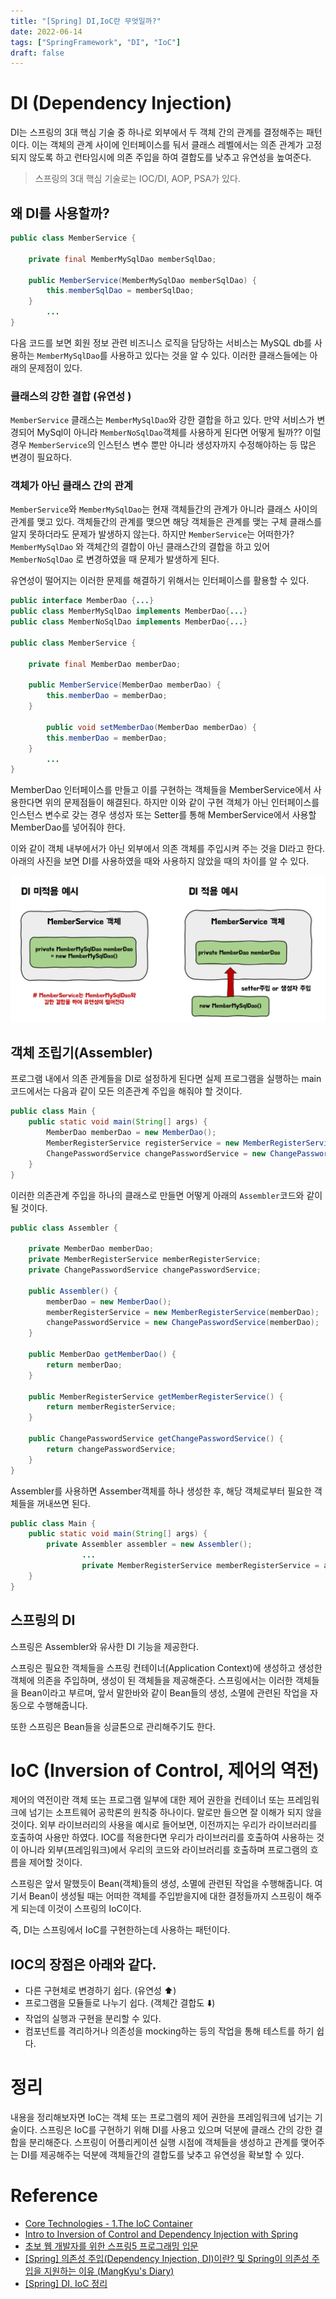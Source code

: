 ```yaml
---
title: "[Spring] DI,IoC란 무엇일까?"
date: 2022-06-14
tags: ["SpringFramework", "DI", "IoC"]
draft: false
---
```


# DI (Dependency Injection)

DI는 스프링의 3대 핵심 기술 중 하나로 외부에서 두 객체 간의 관계를 결정해주는 패턴이다.
이는 객체의 관계 사이에 인터페이스를 둬서 클래스 레벨에서는 의존 관계가 고정되지 않도록 하고 런타임시에 의존 주입을 하여 결합도를 낮추고 유연성을 높여준다.

> 스프링의 3대 핵심 기술로는 IOC/DI, AOP, PSA가 있다.

## 왜 DI를 사용할까?

```java
public class MemberService {

    private final MemberMySqlDao memberSqlDao;

    public MemberService(MemberMySqlDao memberSqlDao) {
        this.memberSqlDao = memberSqlDao;
    }
		...
}
```

다음 코드를 보면 회원 정보 관련 비즈니스 로직을 담당하는 서비스는 MySQL db를 사용하는 `MemberMySqlDao`를 사용하고 있다는 것을 알 수 있다.
이러한 클래스들에는 아래의 문제점이 있다.

### 클래스의 강한 결합 (유연성 )

`MemberService` 클래스는 `MemberMySqlDao`와 강한 결합을 하고 있다.
만약 서비스가 변경되어 MySql이 아니라 `MemberNoSqlDao`객체를 사용하게 된다면 어떻게 될까??
이럴 경우 `MemberService`의 인스턴스 변수 뿐만 아니라 생성자까지 수정해야하는 등 많은 변경이 필요하다.

### 객체가 아닌 클래스 간의 관계

`MemberService`와 `MemberMySqlDao`는 현재 객체들간의 관계가 아니라 클래스 사이의 관계를 맺고 있다.
객체들간의 관계를 맺으면 해당 객체들은 관계를 맺는 구체 클래스를 알지 못하더라도 문제가 발생하지 않는다.
하지만 `MemberService`는 어떠한가? `MemberMySqlDao` 와 객체간의 결합이 아닌 클래스간의 결합을 하고 있어 `MemberNoSqlDao` 로 변경하였을 때 문제가 발생하게 된다.

유연성이 떨어지는 이러한 문제를 해결하기 위해서는 인터페이스를 활용할 수 있다.

```java
public interface MemberDao {...}
public class MemberMySqlDao implements MemberDao{...}
public class MemberNoSqlDao implements MemberDao{...}

public class MemberService {

    private final MemberDao memberDao;

    public MemberService(MemberDao memberDao) {
        this.memberDao = memberDao;
    }

		public void setMemberDao(MemberDao memberDao) {
        this.memberDao = memberDao;
    }
		...
}
```

MemberDao 인터페이스를 만들고 이를 구현하는 객체들을 MemberService에서 사용한다면 위의 문제점들이 해결된다.
하지만 이와 같이 구현 객체가 아닌 인터페이스를 인스턴스 변수로 갖는 경우 생성자 또는 Setter를 통해 MemberService에서 사용할 MemberDao를 넣어줘야 한다.

이와 같이 객체 내부에서가 아닌 외부에서 의존 객체를 주입시켜 주는 것을 DI라고 한다.
아래의 사진을 보면 DI를 사용하였을 때와 사용하지 않았을 때의 차이를 알 수 있다.

![](image/20220614_스프링-DI-IOC/DI,IoC.png)

## 객체 조립기(Assembler)

프로그램 내에서 의존 관계들을 DI로 설정하게 된다면 실제 프로그램을 실행하는 main 코드에서는 다음과 같이 모든 의존관계 주입을 해줘야 할 것이다.

```java
public class Main {
    public static void main(String[] args) {
        MemberDao memberDao = new MemberDao();
        MemberRegisterService registerService = new MemberRegisterService(memberDao);
        ChangePasswordService changePasswordService = new ChangePasswordService(memberDao);
    }
}
```

이러한 의존관계 주입을 하나의 클래스로 만들면 어떻게 아래의 `Assembler`코드와 같이 될 것이다.

```java
public class Assembler {

    private MemberDao memberDao;
    private MemberRegisterService memberRegisterService;
    private ChangePasswordService changePasswordService;

    public Assembler() {
        memberDao = new MemberDao();
        memberRegisterService = new MemberRegisterService(memberDao);
        changePasswordService = new ChangePasswordService(memberDao);
    }

    public MemberDao getMemberDao() {
        return memberDao;
    }

    public MemberRegisterService getMemberRegisterService() {
        return memberRegisterService;
    }

    public ChangePasswordService getChangePasswordService() {
        return changePasswordService;
    }
}
```

Assembler를 사용하면 Assember객체를 하나 생성한 후, 해당 객체로부터 필요한 객체들을 꺼내쓰면 된다.

```java
public class Main {
    public static void main(String[] args) {
        private Assembler assembler = new Assembler();
				...
				private MemberRegisterService memberRegisterService = assembler.getMemberRegisterService();
    }
}
```

## 스프링의 DI

스프링은 Assembler와 유사한 DI 기능을 제공한다.

스프링은 필요한 객체들을 스프링 컨테이너(Application Context)에 생성하고 생성한 객체에 의존을 주입하며, 생성이 된 객체들을 제공해준다.
스프링에서는 이러한 객체들을 Bean이라고 부르며, 앞서 말한바와 같이 Bean들의 생성, 소멸에 관련된 작업을 자동으로 수행해줍니다.

또한 스프링은 Bean들을 싱글톤으로 관리해주기도 한다.

# IoC (Inversion of Control, 제어의 역전)

제어의 역전이란 객체 또는 프로그램 일부에 대한 제어 권한을 컨테이너 또는 프레임워크에 넘기는 소프트웨어 공학론의 원칙중 하나이다.
말로만 들으면 잘 이해가 되지 않을 것이다.
외부 라이브러리의 사용을 예시로 들어보면, 이전까지는 우리가 라이브러리를 호출하여 사용만 하였다.
IOC를 적용한다면 우리가 라이브러리를 호출하여 사용하는 것이 아니라 외부(프레임워크)에서 우리의 코드와 라이브러리를 호출하며 프로그램의 흐름을 제어할 것이다.

스프링은 앞서 말했듯이 Bean(객체)들의 생성, 소멸에 관련된 작업을 수행해줍니다.
여기서 Bean이 생성될 때는 어떠한 객체를 주입받을지에 대한 결정들까지 스프링이 해주게 되는데 이것이 스프링의 IoC이다.

즉, DI는 스프링에서 IoC를 구현한하는데 사용하는 패턴이다.

## IOC의 장점은 아래와 같다.

- 다른 구현체로 변경하기 쉽다. (유연성 ⬆️)
- 프로그램을 모듈들로 나누기 쉽다. (객체간 결합도 ⬇️)
- 작업의 실행과 구현을 분리할 수 있다.
- 컴포넌트를 격리하거나 의존성을 mocking하는 등의 작업을 통해 테스트를 하기 쉽다.

# 정리

내용을 정리해보자면 IoC는 객체 또는 프로그램의 제어 권한을 프레임워크에 넘기는 기술이다.
스프링은 IoC를 구현하기 위해 DI를 사용고 있으며 덕분에 클래스 간의 강한 결합을 분리해준다.
스프링이 어플리케이션 실행 시점에 객체들을 생성하고 관계를 맺어주는 DI를 제공해주는 덕분에 객체들간의 결합도를 낮추고 유연성을 확보할 수 있다.

# Reference

- [Core Technologies - 1.The IoC Container](https://docs.spring.io/spring-framework/docs/current/reference/html/core.html#beans)
- [Intro to Inversion of Control and Dependency Injection with Spring](https://www.baeldung.com/inversion-control-and-dependency-injection-in-spring)
- [초보 웹 개발자를 위한 스프링5 프로그래밍 입문](https://book.naver.com/bookdb/book_detail.nhn?bid=13786861)
- [[Spring] 의존성 주입(Dependency Injection, DI)이란? 및 Spring이 의존성 주입을 지원하는 이유 (MangKyu's Diary)](https://mangkyu.tistory.com/150)
- [[Spring] DI, IoC 정리](https://velog.io/@gillog/Spring-DIDependency-Injection)
